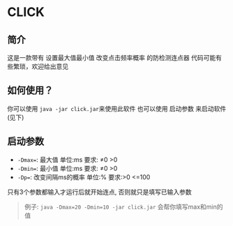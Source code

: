 # CLICK

## 简介

这是一款带有 设置最大值最小值 改变点击频率概率 的防检测连点器
代码可能有些繁琐，欢迎给出意见

## 如何使用？

你可以使用 `java -jar click.jar`来使用此软件
也可以使用 启动参数 来启动软件(见下)

## 启动参数

- `-Dmax=`: 最大值 单位:ms 要求: ≠0 >0
- `-Dmin=`: 最小值 单位:ms 要求: ≠0 >0
- `-Dp=`: 改变间隔ms的概率 单位:% 要求:>0 <=100

只有3个参数都输入才运行后就开始连点, 否则就只是填写已输入参数

> 例子: `java -Dmax=20 -Dmin=10 -jar click.jar` 会帮你填写max和min的值